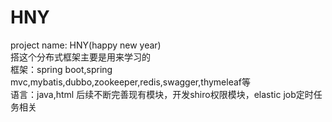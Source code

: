# HNY
project name: HNY(happy new year)                      
搭这个分布式框架主要是用来学习的                   
框架：spring boot,spring mvc,mybatis,dubbo,zookeeper,redis,swagger,thymeleaf等                                  
语言：java,html
后续不断完善现有模块，开发shiro权限模块，elastic job定时任务相关

